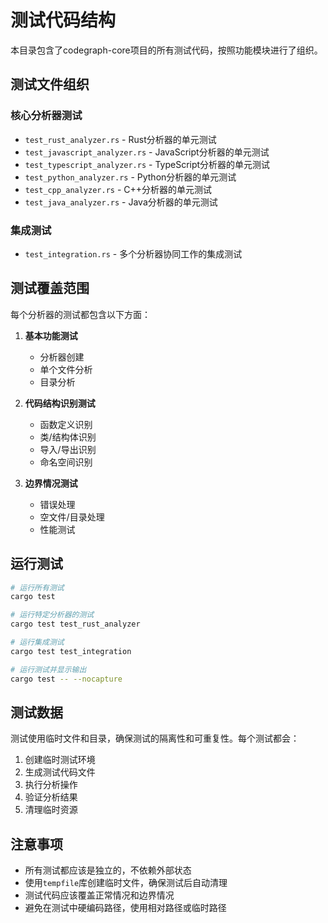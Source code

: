 # 测试代码结构

本目录包含了codegraph-core项目的所有测试代码，按照功能模块进行了组织。

## 测试文件组织

### 核心分析器测试
- `test_rust_analyzer.rs` - Rust分析器的单元测试
- `test_javascript_analyzer.rs` - JavaScript分析器的单元测试  
- `test_typescript_analyzer.rs` - TypeScript分析器的单元测试
- `test_python_analyzer.rs` - Python分析器的单元测试
- `test_cpp_analyzer.rs` - C++分析器的单元测试
- `test_java_analyzer.rs` - Java分析器的单元测试

### 集成测试
- `test_integration.rs` - 多个分析器协同工作的集成测试

## 测试覆盖范围

每个分析器的测试都包含以下方面：

1. **基本功能测试**
   - 分析器创建
   - 单个文件分析
   - 目录分析

2. **代码结构识别测试**
   - 函数定义识别
   - 类/结构体识别
   - 导入/导出识别
   - 命名空间识别

3. **边界情况测试**
   - 错误处理
   - 空文件/目录处理
   - 性能测试

## 运行测试

```bash
# 运行所有测试
cargo test

# 运行特定分析器的测试
cargo test test_rust_analyzer

# 运行集成测试
cargo test test_integration

# 运行测试并显示输出
cargo test -- --nocapture
```

## 测试数据

测试使用临时文件和目录，确保测试的隔离性和可重复性。每个测试都会：

1. 创建临时测试环境
2. 生成测试代码文件
3. 执行分析操作
4. 验证分析结果
5. 清理临时资源

## 注意事项

- 所有测试都应该是独立的，不依赖外部状态
- 使用`tempfile`库创建临时文件，确保测试后自动清理
- 测试代码应该覆盖正常情况和边界情况
- 避免在测试中硬编码路径，使用相对路径或临时路径 